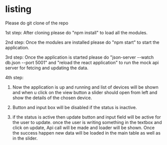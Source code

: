 # listing
Please do git clone of the repo

1st step:
After cloning please do "npm install" to load all the modules.

2nd step:
Once the modules are installed please do "npm start" to start the application.

3rd step:
Once the application is started please do "json-server --watch db.json --port 5001" and "reload the react application" to run the mock api server for fetcing and updating the data.


4th step:
1) Now the application is up and running and list of devices will be shown and when u click on the view button a slider should open from left and show the details of the chosen device. 

2) Button and input box will be disabled if the status is inactive.

3) if the status is active then update button and input field will be active for the user to update. once the user is   writing something in the textbox and click on update, Api call will be made and loader will be shown. Once the success happen new data will be loaded in the main table as well as in the slider.
